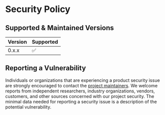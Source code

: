 # Security Policy

## Supported & Maintained Versions

| Version | Supported          |
| ------- | ------------------ |
| 0.x.x   | :white_check_mark: |

## Reporting a Vulnerability

Individuals or organizations that are experiencing a product security issue are strongly encouraged to contact the [project maintainers](mailto:secuiry@bitcoinschema.org).
We welcome reports from independent researchers, industry organizations, vendors, customers, and other sources concerned with our project security.
The minimal data needed for reporting a security issue is a description of the potential vulnerability.
